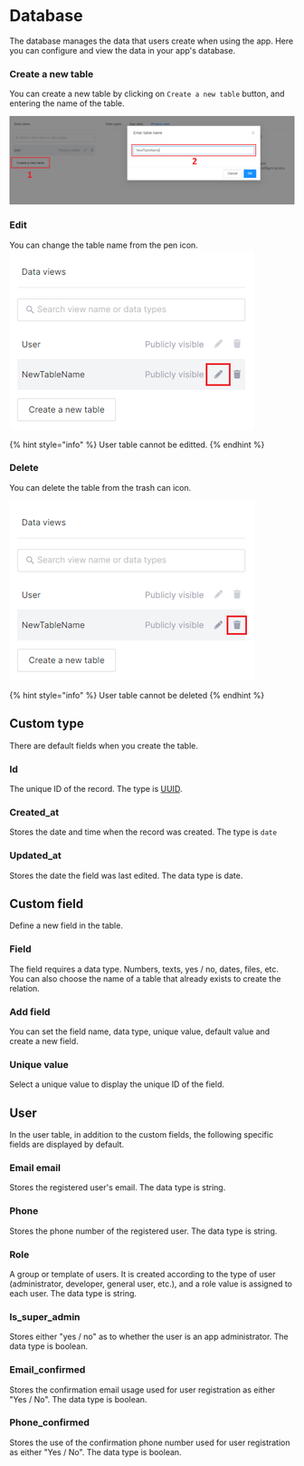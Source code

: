 # Database

The database manages the data that users create when using the app. Here you can configure and view the data in your app's database.

### Create a new table

You can create a new table by clicking on `Create a new table` button, and entering the name of the table.

![](<.gitbook/assets/image (4) (1) (1) (1) (1).png>)

### Edit

You can change the table name from the pen icon.\
<img src=".gitbook/assets/image (8) (1) (1) (1).png" alt="" data-size="original">

{% hint style="info" %}
User table cannot be editted.
{% endhint %}

### Delete

You can delete the table from the trash can icon.

![](<.gitbook/assets/image (5) (1).png>)

{% hint style="info" %}
User table cannot be deleted
{% endhint %}

## Custom type

There are default fields when you create the table.

### Id

The unique ID of the record. The type is [UUID](https://www.postgresql.org/docs/current/datatype-uuid.html).

### Created\_at

Stores the date and time when the record was created. The type is `date`

### Updated\_at

Stores the date the field was last edited. The data type is date.

## Custom field

Define a new field in the table.

### Field

The field requires a data type. Numbers, texts, yes / no, dates, files, etc. You can also choose the name of a table that already exists to create the relation.

### Add field

You can set the field name, data type, unique value, default value and create a new field.

### Unique value

Select a unique value to display the unique ID of the field.

## User

In the user table, in addition to the custom fields, the following specific fields are displayed by default.

### Email email

Stores the registered user's email. The data type is string.

### Phone

Stores the phone number of the registered user. The data type is string.

### Role

A group or template of users. It is created according to the type of user (administrator, developer, general user, etc.), and a role value is assigned to each user. The data type is string.

### Is\_super\_admin

Stores either "yes / no" as to whether the user is an app administrator. The data type is boolean.

### Email\_confirmed

Stores the confirmation email usage used for user registration as either "Yes / No". The data type is boolean.

### Phone\_confirmed

Stores the use of the confirmation phone number used for user registration as either "Yes / No". The data type is boolean.

##

###
